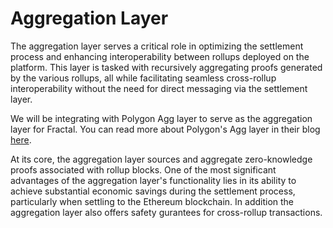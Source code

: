 # Aggregation Layer

The aggregation layer serves a critical role in optimizing the settlement process and enhancing interoperability between rollups deployed on the platform. This layer is tasked with recursively aggregating proofs generated by the various rollups, all while facilitating seamless cross-rollup interoperability without the need for direct messaging via the settlement layer.

We will be integrating with Polygon Agg layer to serve as the aggregation layer for Fractal. You can read more about Polygon's Agg layer in their blog [here](https://polygon.technology/blog/aggregated-blockchains-a-new-thesis).

At its core, the aggregation layer sources and aggregate zero-knowledge proofs associated with rollup blocks. One of the most significant advantages of the aggregation layer's functionality lies in its ability to achieve substantial economic savings during the settlement process, particularly when settling to the Ethereum blockchain. In addition the aggregation layer also offers safety gurantees for cross-rollup transactions.

